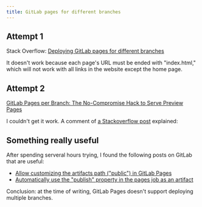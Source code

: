 ```yaml
---
title: GitLab pages for different branches
---
```


## Attempt 1

Stack Overflow: [Deploying GitLab pages for different branches](https://stackoverflow.com/questions/55596789/deploying-gitlab-pages-for-different-branches)

It doesn't work because each page's URL must be ended with "index.html," which will not work with all links in the website except the home page.

  
## Attempt 2
 
[GitLab Pages per Branch: The No-Compromise Hack to Serve Preview Pages](https://dev.to/zenika/gitlab-pages-preview-the-no-compromise-hack-to-serve-per-branch-pages-5599)  

I couldn't get it work. A comment of [a Stackoverflow post](https://stackoverflow.com/questions/75853041/gitlab-pipeline-deploy-subfolders-to-gitlab-pages) explained:


## Something really useful

After spending serveral hours trying, I found the following posts on GitLab that are useful:

- [Allow customizing the artifacts path ("public") in GitLab Pages](https://gitlab.com/groups/gitlab-org/-/epics/10126)
- [Automatically use the "publish" property in the pages job as an artifact](https://gitlab.com/gitlab-org/gitlab/-/issues/398145)

Conclusion: at the time of writing, GitLab Pages doesn't support deploying multiple branches.

